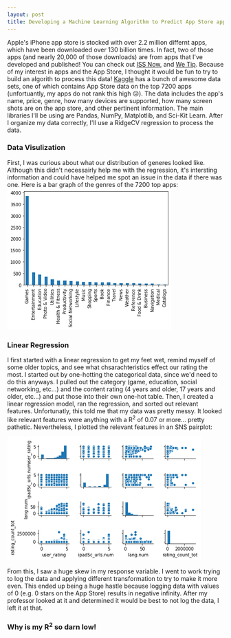 ```yaml
---
layout: post
title: Developing a Machine Learning Algorithm to Predict App Store app Ratings
---
```

Apple's iPhone app store is stocked with over 2.2 million differnt apps, which have been downloaded over 130 billion times. In fact, two of those apps (and nearly 20,000 of those downloads) are from apps that I've developed and published! You can check out [ISS Now](https://apps.apple.com/us/app/iss-now-space-station-tracker/id1047052212?ls=1), and [We Tip](https://apps.apple.com/us/app/we-tip-tip-calculator/id1056447103?ls=1).  Because of my interest in apps and the App Store, I thought it would be fun to try to build an algorith to process this data!
[Kaggle](https://www.kaggle.com) has a bunch of awesome data sets, one of which contains App Store data on the top 7200 apps (unfortuantly, my apps do not rank this high 😔). The data includes the app's name, price, genre, how many devices are supported, how many screen shots are on the app store, and other pertinent information. The main libraries I'll be using are Pandas, NumPy, Matplotlib, and Sci-Kit Learn. After I organize my data correctly, I'll use a RidgeCV regression to process the data.

### Data Visulization
First, I was curious about what our distribution of generes looked like. Although this didn't necessairly help me with the regression, it's intersting information and could have helped me spot an issue in the data if there was one. Here is a bar graph of the genres of the 7200 top apps:
![Oops! This didn't load.](/images/genres.png)

### Linear Regression
I first started with a linear regression to get my feet wet, remind myself of some older topics, and see what chsarachteristics effect our rating the most. I started out by one-hotting the categorical data, since we'd need to do this anyways. I pulled out the category (game, education, social networking, etc...) and the content rating (4 years and older, 17 years and older, etc...) and put those into their own one-hot table. Then, I created a linear regression model, ran the regression, and sorted out relevant features. Unfortunatly, this told me that my data was pretty messy. It looked like relevant features were anything with a R<sup>2</sup> of 0.07 or more... pretty pathetic. Nevertheless, I plotted the relevant features in an SNS pairplot:

![Oops! This didn't load.](/images/sns.png)

From this, I saw a huge skew in my response variable. I went to work trying to log the data and applying different transformation to try to make it more even. This ended up being a huge hastle because logging data with values of 0 (e.g. 0 stars on the App Store) results in negative infinity. After my professor looked at it and determined it would be best to not log the data, I left it at that. 

### Why is my R<sup>2</sup> so darn low!
